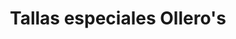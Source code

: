 ---
title: "Tallas especiales Ollero's"
url: /pamplona-iruna/tallas-especiales-olleros/
shop: Kleidung
---